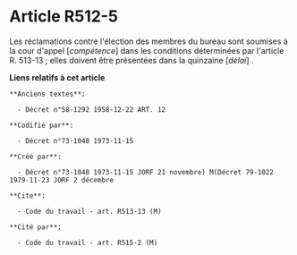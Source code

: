 # Article R512-5

Les réclamations contre l'élection des membres du bureau sont soumises à la cour d'appel [*compétence*] dans les conditions
déterminées par l'article R. 513-13 ; elles doivent être présentées dans la quinzaine [*délai*] .

**Liens relatifs à cet article**

	**Anciens textes**:

	  - Décret n°58-1292 1958-12-22 ART. 12

	**Codifié par**:

	  - Décret n°73-1048 1973-11-15

	**Créé par**:

	  - Décret n°73-1048 1973-11-15 JORF 21 novembre) M(Décret 79-1022 1979-11-23 JORF 2 décembre

	**Cite**:

	  - Code du travail - art. R513-13 (M)

	**Cité par**:

	  - Code du travail - art. R515-2 (M)
